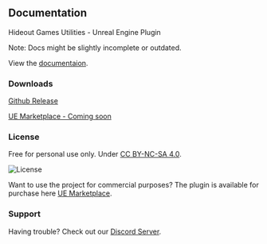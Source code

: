 ## Documentation

Hideout Games Utilities - Unreal Engine Plugin

Note: Docs might be slightly incomplete or outdated.

View the [documentaion](https://prestigebr.github.io/HGUtilities/).

### Downloads

[Github Release](https://github.com/PrestigeBR/HGUtilities/releases)

[UE Marketplace - Coming soon](https://github.com/PrestigeBR/HGUtilities/releases)

### License

Free for personal use only. Under [CC BY-NC-SA 4.0](https://github.com/PrestigeBR/HGUtilities/LICENSE.md).

<img src="https://licensebuttons.net/l/by-nc-sa/4.0/88x31.png" alt="License"/>

Want to use the project for commercial purposes? The plugin is available for purchase here [UE Marketplace](https://github.com/PrestigeBR/HGUtilities/edit/gh-pages/LICENSE.md).

### Support

Having trouble? Check out our [Discord Server](http://hideout.no).
